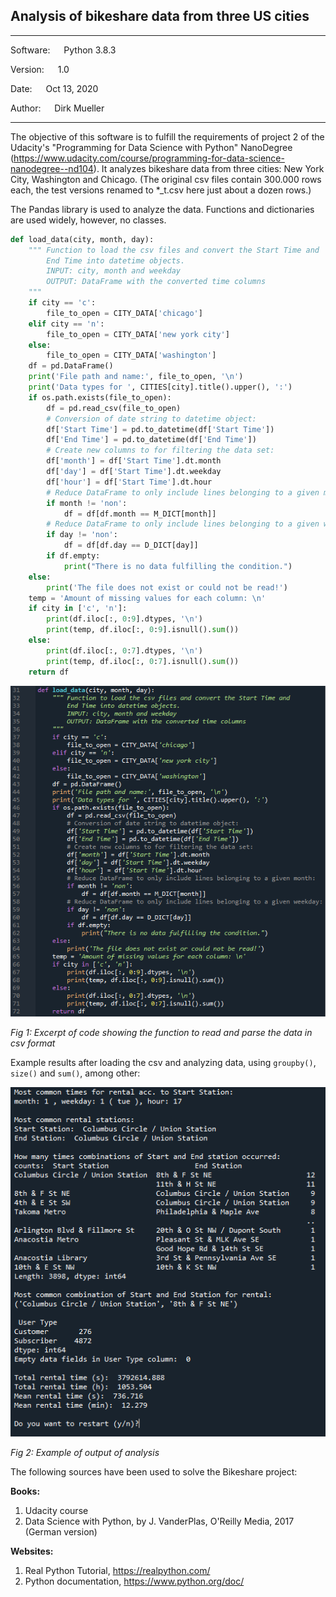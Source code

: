 ## Analysis of bikeshare data from three US cities
**********************************************
Software:	&emsp;	Python 3.8.3

Version:   &emsp; 	1.0

Date: 	&emsp;		Oct 13, 2020

Author:	&emsp;		Dirk Mueller
**********************************************  

The objective of this software is to fulfill the requirements of project 2 of the Udacity's "Programming for Data Science with Python" NanoDegree (https://www.udacity.com/course/programming-for-data-science-nanodegree--nd104). It analyzes bikeshare data from three cities: New York City, Washington and Chicago.
(The original csv files contain 300.000 rows each, the test versions renamed to *_t.csv here just about a dozen rows.)

The Pandas library is used to analyze the data. Functions and dictionaries are used widely, however, no classes.

```python
def load_data(city, month, day):
    """ Function to load the csv files and convert the Start Time and
        End Time into datetime objects.
        INPUT: city, month and weekday
        OUTPUT: DataFrame with the converted time columns
    """
    if city == 'c':
        file_to_open = CITY_DATA['chicago']
    elif city == 'n':
        file_to_open = CITY_DATA['new york city']
    else:
        file_to_open = CITY_DATA['washington']
    df = pd.DataFrame()
    print('File path and name:', file_to_open, '\n')
    print('Data types for ', CITIES[city].title().upper(), ':')
    if os.path.exists(file_to_open):
        df = pd.read_csv(file_to_open)
        # Conversion of date string to datetime object:
        df['Start Time'] = pd.to_datetime(df['Start Time'])
        df['End Time'] = pd.to_datetime(df['End Time'])
        # Create new columns to for filtering the data set:
        df['month'] = df['Start Time'].dt.month
        df['day'] = df['Start Time'].dt.weekday
        df['hour'] = df['Start Time'].dt.hour
        # Reduce DataFrame to only include lines belonging to a given month:
        if month != 'non':
            df = df[df.month == M_DICT[month]]
        # Reduce DataFrame to only include lines belonging to a given weekday:
        if day != 'non':
            df = df[df.day == D_DICT[day]]
        if df.empty:
            print("There is no data fulfilling the condition.")
    else:
        print('The file does not exist or could not be read!')
    temp = 'Amount of missing values for each column: \n'
    if city in ['c', 'n']:
        print(df.iloc[:, 0:9].dtypes, '\n')
        print(temp, df.iloc[:, 0:9].isnull().sum())
    else:
        print(df.iloc[:, 0:7].dtypes, '\n')
        print(temp, df.iloc[:, 0:7].isnull().sum())
    return df
```

![](https://github.com/DirkMueller8/python_bikeshare_project/blob/master/snapshot.png)

*Fig 1: Excerpt of code showing the function to read and parse the data in csv format*

Example results after loading the csv and analyzing data, using `groupby()`, `size()` and `sum()`, among other:

![](https://github.com/DirkMueller8/python_bikeshare_project/blob/master/snapshot_1.png)

*Fig 2: Example of output of analysis*

The following sources have been used to solve the Bikeshare project:

**Books:**
1. Udacity course
2. Data Science with Python, by J. VanderPlas, O'Reilly Media, 2017 (German version)

**Websites:**
1. Real Python Tutorial, https://realpython.com/
2. Python documentation, https://www.python.org/doc/

